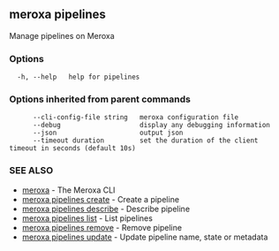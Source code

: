 ## meroxa pipelines

Manage pipelines on Meroxa

### Options

```
  -h, --help   help for pipelines
```

### Options inherited from parent commands

```
      --cli-config-file string   meroxa configuration file
      --debug                    display any debugging information
      --json                     output json
      --timeout duration         set the duration of the client timeout in seconds (default 10s)
```

### SEE ALSO

* [meroxa](meroxa.md)	 - The Meroxa CLI
* [meroxa pipelines create](meroxa_pipelines_create.md)	 - Create a pipeline
* [meroxa pipelines describe](meroxa_pipelines_describe.md)	 - Describe pipeline
* [meroxa pipelines list](meroxa_pipelines_list.md)	 - List pipelines
* [meroxa pipelines remove](meroxa_pipelines_remove.md)	 - Remove pipeline
* [meroxa pipelines update](meroxa_pipelines_update.md)	 - Update pipeline name, state or metadata

